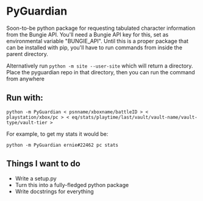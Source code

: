 # PyGuardian

Soon-to-be python package for requesting tabulated character information from the Bungie API. You'll need a Bungie API key for this, set as environmental variable "BUNGIE_API". Until this is a proper package that can be installed with pip, you'll have to run  commands from inside the parent directory.

Alternatively run ```python -m site --user-site``` which will return a directory. Place the pyguardian repo in that directory, then you can run the command from anywhere

## Run with:

```python -m PyGuardian < psnname/xboxname/battleID > < playstation/xbox/pc > < eq/stats/playtime/last/vault/vault-name/vault-type/vault-tier > ```

For example, to get my stats it would be:

```python -m PyGuardian ernie#22462 pc stats ```

## Things I want to do

* Write a setup.py
* Turn this into a fully-fledged python package
* Write docstrings for everything
